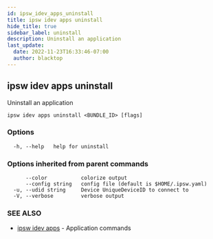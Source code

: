 ```yaml
---
id: ipsw_idev_apps_uninstall
title: ipsw idev apps uninstall
hide_title: true
sidebar_label: uninstall
description: Uninstall an application
last_update:
  date: 2022-11-23T16:33:46-07:00
  author: blacktop
---
```

## ipsw idev apps uninstall

Uninstall an application

```
ipsw idev apps uninstall <BUNDLE_ID> [flags]
```

### Options

```
  -h, --help   help for uninstall
```

### Options inherited from parent commands

```
      --color           colorize output
      --config string   config file (default is $HOME/.ipsw.yaml)
  -u, --udid string     Device UniqueDeviceID to connect to
  -V, --verbose         verbose output
```

### SEE ALSO

* [ipsw idev apps](/docs/cli/apps/ipsw_idev_apps)	 - Application commands

